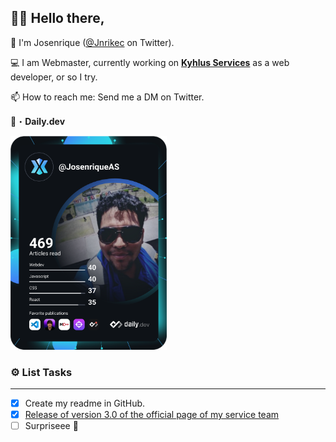 ## 👋🏻 Hello there,
<!--
**JosenriqueAS/JosenriqueAS** is a ✨ _special_ ✨ repository because its `README.md` (this file) appears on your GitHub profile.

Here are some ideas to get you started:

- 🔭 I’m currently working on ...
- 🌱 I’m currently learning ...
- 👯 I’m looking to collaborate on ...
- 🤔 I’m looking for help with ...
- 💬 Ask me about ...
- 📫 How to reach me: ...
- 😄 Pronouns: ...
- ⚡ Fun fact: ...
- My personal website is: www.josenriqueas.com
-->

👤 I'm Josenrique ([@Jnrikec](https://twitter.com/Jnrikec) on Twitter).

💻 I am Webmaster, currently working on **[Kyhlus Services](https://www.kyhlus.com/)** as a web developer, or so I try.

📫 How to reach me: Send me a DM on Twitter.


📖・**Daily.dev**

<a href="https://app.daily.dev/JosenriqueAS"><img src="https://github.com/JosenriqueAS/JosenriqueAS/blob/main/devcard.svg" width="250" alt="José's Dev Card"/></a>

### ⚙️ List Tasks
______________________

- [x] Create my readme in GitHub.
- [x] [Release of version 3.0 of the official page of my service team](https://www.kyhlus.com)
- [ ] Surpriseee :tada:

<!--### ☕ Buy me a coffe
![image](https://img.shields.io/badge/PayPal-00457C?style=for-the-badge&logo=paypal&logoColor=white)
-->
